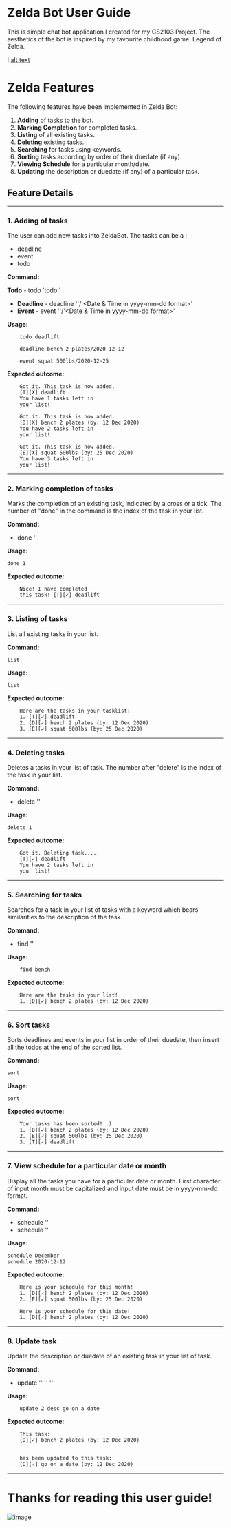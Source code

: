 # Zelda Bot User Guide
This is simple chat bot application I created for my CS2103 Project. The aesthetics of the bot is inspired by my favourite childhood game: Legend of Zelda.

! [alt text](https://zelda.gamepedia.com/File:CoH_Link_Sprite.gif)



# **Zelda Features**

The following features have been implemented in Zelda Bot:
1. **Adding** of tasks to the bot.
2. **Marking Completion** for completed tasks.
3. **Listing** of all existing tasks.
4. **Deleting** existing tasks.
5. **Searching** for tasks using keywords.
6. **Sorting** tasks according by order of their duedate (if any).
7. **Viewing Schedule** for a particular month/date.
8. **Updating** the description or duedate (if any) of a particular task.

## Feature Details

___
### 1. Adding of tasks

The user can add new tasks into ZeldaBot. The tasks can be a :
- deadline
- event
- todo


**Command:**

 **Todo** - todo 'todo <task details>'
- **Deadline** - deadline '<task details>'/'<Date & Time in yyyy-mm-dd format>'
- **Event** - event '<task details>'/'<Date & Time in yyyy-mm-dd format>'

**Usage:**

        todo deadlift
        
        deadline bench 2 plates/2020-12-12
        
        event squat 500lbs/2020-12-25
        
**Expected outcome:**

        Got it. This task is now added.
        [T][X] deadlift
        You have 1 tasks left in 
        your list!
        
        Got it. This task is now added.
        [D][X] bench 2 plates (by: 12 Dec 2020)
        You have 2 tasks left in 
        your list!
        
        Got it. This task is now added.
        [E][X] squat 500lbs (by: 25 Dec 2020)
        You have 3 tasks left in 
        your list!
---

### 2. Marking completion of tasks

Marks the completion of an existing task, indicated by a cross or a tick. The number of "done" in the command is the index of the task in your list.

**Command:**

- done '<task index>'

**Usage:**

    done 1

**Expected outcome:**

        Nice! I have completed 
        this task! [T][✓] deadlift
        
---

### 3. Listing of tasks

List all existing tasks in your list.

**Command:**

    list

**Usage:**

    list

**Expected outcome:**
        
        Here are the tasks in your tasklist:
        1. [T][✓] deadlift
        2. [D][✓] bench 2 plates (by: 12 Dec 2020)
        3. [E][✓] squat 500lbs (by: 25 Dec 2020)
        
---

### 4. Deleting tasks

Deletes a tasks in your list of task. The number after "delete" is the index of the task in your list.

**Command:**

- delete '<index number of task>'

**Usage:**

    delete 1

**Expected outcome:**
        
        Got it. Deleting task.....
        [T][✓] deadlift
        Ypu have 2 tasks left in
        your list!
        
---

### 5. Searching for tasks

Searches for a task in your list of tasks with a keyword which bears similarities to the description of the task.

**Command:**

- find '<keyword matching task description>'

**Usage:**
            
        find bench
            

**Expected outcome:**
    
        Here are the tasks in your list!
        1. [D][✓] bench 2 plates (by: 12 Dec 2020)
        
---

### 6. Sort tasks

Sorts deadlines and events in your list in order of their duedate, then insert all the todos at the end of the sorted list.

**Command:**

    sort

**Usage:**

    sort

**Expected outcome:**

        Your tasks has been sorted! :)
        1. [D][✓] bench 2 plates (by: 12 Dec 2020)
        2. [E][✓] squat 500lbs (by: 25 Dec 2020)
        3. [T][✓] deadlift
    
---

### 7. View schedule for a particular date or month

Display all the tasks you have for a particular date or month. First character of input month must be capitalized and input date must be in yyyy-mm-dd format.

**Command:**

- schedule '<month>'
- schedule '<date>'

**Usage:**

    schedule December
    schedule 2020-12-12
    
**Expected outcome:**

        Here is your schedule for this month!
        1. [D][✓] bench 2 plates (by: 12 Dec 2020)
        2. [E][✓] squat 500lbs (by: 25 Dec 2020)
        
        Here is your schedule for this date!
        1. [D][✓] bench 2 plates (by: 12 Dec 2020)
        
---

### 8. Update task

Update the description or duedate of an existing task in your list of task.

**Command:**

- update '<index of task you want to update>' '<date or desc>' '<new duedate or new description>'

**Usage:**
        
        update 2 desc go on a date
    
**Expected outcome:**

        This task:
        [D][✓] bench 2 plates (by: 12 Dec 2020)
       
        
        has been updated to this task:
        [D][✓] go on a date (by: 12 Dec 2020)
        
---
    
# Thanks for reading this user guide!
![image](https://zelda.gamepedia.com/File:CoH_Link_Artwork.png)
    
